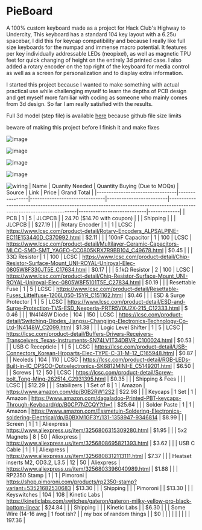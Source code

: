 # PieBoard

A 100% custom keyboard made as a project for Hack Club's Highway to Undercity,
This keyboard has a standard 104 key layout with a 6.25u spacebar, I did this for keycap compatibility and because I really like full size keyboards for the numpad and immense macro potential. It features per key individually addressable LEDs (neopixel), as well as magnetic TPU feet for quick changing of height on the entirely 3d printed case. I also added a rotary encoder on the top right of the keyboard for media control as well as a screen for personalization and to display extra information.

I started this project because I wanted to make something with actual practical use while challenging myself to learn the depths of PCB design and get myself more familiar with coding as someone who mainly comes from 3d design. So far I am really satisfied with the results.

Full 3d model (step file) is available [here](https://drive.google.com/file/d/1Ark-gIqw4EnjqvL87gDNia2R5NBRhxoe/view) because github file size limits 

beware of making this project before I finish it and make fixes

![image](https://github.com/user-attachments/assets/0fdcb96a-4eba-498a-8c2e-01f926356701)

![image](https://github.com/user-attachments/assets/13c57975-325b-44fe-a202-be1dd8de9da1)

![image](https://github.com/user-attachments/assets/3ebd68a2-3422-4ab2-8265-6e193ea580f5)

![image](https://github.com/user-attachments/assets/6fbcac67-30e9-40c5-92e9-0900ace2084a)

![wiring](https://github.com/user-attachments/assets/cf27b1fe-adce-4132-be07-0b6ac819dee3)
| Name                            | Quanity Needed | Quantity Buying (Due to MOQs) | Source                  | Link                                                                                                                 | Price                      | Grand Total |
|---------------------------------|----------------|-------------------------------|-------------------------|----------------------------------------------------------------------------------------------------------------------|----------------------------|-------------|
| PCB                             | 1              | 5                             | JLCPCB                  |                                                                                                                      | 24.70 ($14.70 with coupon) |             |
| Shipping                        |                |                               | JLCPCB                  |                                                                                                                      | $27.19                     |             |
| Rotary Encoder                  | 1              | 1                             | LCSC                    | https://www.lcsc.com/product-detail/Rotary-Encoders_ALPSALPINE-EC11E153440D_C370992.html                             | $2.11                      |             |
| 100nF Capacitor                 | 1              | 100                           | LCSC                    | https://www.lcsc.com/product-detail/Multilayer-Ceramic-Capacitors-MLCC-SMD-SMT_YAGEO-CC0805KRX7R9BB104_C49678.html   | $0.45                      |             |
| 33Ω Resistor                    | 1              | 100                           | LCSC                    | https://www.lcsc.com/product-detail/Chip-Resistor-Surface-Mount_UNI-ROYAL-Uniroyal-Elec-0805W8F330JT5E_C17634.html   | $0.17                      |             |
| 5.1kΩ Resistor                  | 2              | 100                           | LCSC                    | https://www.lcsc.com/product-detail/Chip-Resistor-Surface-Mount_UNI-ROYAL-Uniroyal-Elec-0805W8F5101T5E_C27834.html   | $0.19                      |             |
| Resettable Fuse                 | 1              | 5                             | LCSC                    | https://www.lcsc.com/product-detail/Resettable-Fuses_Littelfuse-1206L050-15YR_C151162.html                           | $0.46                      |             |
| ESD & Surge Protector           | 1              | 5                             | LCSC                    | https://www.lcsc.com/product-detail/ESD-and-Surge-Protection-TVS-ESD_Nexperia-PRTR5V0U2X-215_C12333.html             | $ 0.46                     |             |
| 1N4148W Diode                   | 104            | 150                           | LCSC                    | https://lcsc.com/product-detail/Switching-Diodes_Jiangsu-Changjing-Electronics-Technology-Co-Ltd-1N4148W_C2099.html  | $1.38                      |             |
| Logic Level Shifter             | 1              | 5                             | LCSC                    | https://lcsc.com/product-detail/Buffers-Drivers-Receivers-Transceivers_Texas-Instruments-SN74LV1T34DBVR_C100024.html | $0.53                      |             |
| USB C Recepticle                | 1              | 5                             | LCSC                    | https://lcsc.com/product-detail/USB-Connectors_Korean-Hroparts-Elec-TYPE-C-31-M-12_C165948.html                      | $0.87                      |             |
| Neoleds                         | 104            | 110                           | LCSC                    | https://lcsc.com/product-detail/RGB-LEDs-Built-in-IC_OPSCO-Optoelectronics-SK6812MINI-E_C5149201.html                | $6.50                      |             |
| Screws                          | 12             | 50                            | LCSC                    | https://lcsc.com/product-detail/Screw-bolt_Tong-Ming-262514_C2931395.html                                            | $0.35                      |             |
| Shipping & Fees                 |                |                               | LCSC                    |                                                                                                                      | $12.29                     |             |
| Stabilizers                     | 1 Set of 8     | 1                             | Amazon                  | https://www.amazon.com/dp/B0B2RW12S2                                                                                 | $22.98                     |             |
| Keycaps                         | 1 Set          | 1                             | Amazon                  | https://www.amazon.com/dagaladoo-Printed-PBT-keycaps-Through-Keyboard/dp/B0CP7NZCQY?th=1                             | $25.64                     |             |
| Solder Paste                    | 1              | 1                             | Amazon                  | https://www.amazon.com/Essmetuin-Soldering-Electronics-soldering-Electrical/dp/B0BXM1GF3Y/131-1358947-9346814        | $8.99                      |             |
| Screen                          | 1              | 1                             | Aliexpress              | https://www.aliexpress.us/item/3256806315309280.html                                                                 | $1.95                      |             |
| 5x2 Magnets                     | 8              | 50                            | Aliexpress              | https://www.aliexpress.us/item/3256808695821393.html                                                                 | $3.62                      |             |
| USB C Cable                     | 1              | 1                             | Aliexpress              | https://www.aliexpress.us/item/3256808312113111.html                                                                 | $7.37                      |             |
| Heatset inserts M2, OD3.2, L3.5 | 12             | 50                            | Aliexpress              | https://www.aliexpress.us/item/3256803396040989.html                                                                 | $1.88                      |             |
| RP2350 Stamp                    | 1              | 1                             | Pimoroni                | https://shop.pimoroni.com/products/rp2350-stamp?variant=53521682530683                                               | $13.30                     |             |
| Shipping                        |                |                               | Pimoroni                |                                                                                                                      | $13.30                     |             |
| Keyswitches                     | 104            | 108                           | Kinetic Labs            | https://kineticlabs.com/switches/gateron/gateron-milky-yellow-pro-black-bottom-linear                                | $24.84                     |             |
| Shipping                        |                |                               | Kinetic Labs            |                                                                                                                      | $6.30                      |             |
| Some Wire (14-16 awg            | 1 foot ish?    |                               | my box of random things |                                                                                                                      | $0                         |             |
|                                 |                |                               |                         |                                                                                                                      |                            | 197.36      |
